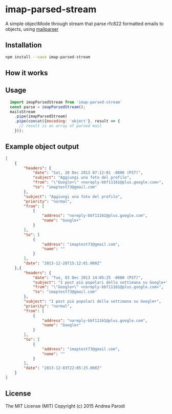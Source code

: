 # imap-parsed-stream

A simple objectMode through stream that parse rfc822
formatted emails to objects, using [mailparser](https://github.com/andris9/mailparser)

## Installation

```bash
npm install --save imap-parsed-stream
```

## How it works

## Usage

```javascript
  import imapParsedStream from 'imap-parsed-stream'
  const parse = imapParsedStream();
  mailsStream
    .pipe(imapParsedStream)
    .pipe(concat({encoding: 'object'}, result => {
      // result is an array of parsed mail
    }));

```

## Example object output

```json
[
    {
        "headers": {
            "date": "Sat, 28 Dec 2013 07:12:01 -0800 (PST)",
            "subject": "Aggiungi una foto del profilo",
            "from": "\"Google+\" <noreply-bbf11161@plus.google.com>",
            "to": "imaptest73@gmail.com"
        },
        "subject": "Aggiungi una foto del profilo",
        "priority": "normal",
        "from": [
            {
                "address": "noreply-bbf11161@plus.google.com",
                "name": "Google+"
            }
        ],
        "to": [
            {
                "address": "imaptest73@gmail.com",
                "name": ""
            }
        ],
        "date": "2013-12-28T15:12:01.000Z"
    },{
        "headers": {
            "date": "Tue, 03 Dec 2013 14:05:25 -0800 (PST)",
            "subject": "I post più popolari della settimana su Google+",
            "from": "\"Google+\" <noreply-bbf11161@plus.google.com>",
            "to": "imaptest73@gmail.com"
        },
        "subject": "I post più popolari della settimana su Google+",
        "priority": "normal",
        "from": [
            {
                "address": "noreply-bbf11161@plus.google.com",
                "name": "Google+"
            }
        ],
        "to": [
            {
                "address": "imaptest73@gmail.com",
                "name": ""
            }
        ],
        "date": "2013-12-03T22:05:25.000Z"
    }
]

```

## License

The MIT License (MIT)
Copyright (c) 2015 Andrea Parodi
